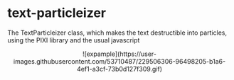 # text-particleizer
The TextParticleizer class, which makes the text destructible into particles, using the PIXI library and the usual javascript

<div align="center">
  ![expample](https://user-images.githubusercontent.com/53710487/229506306-96498205-b1a6-4ef1-a3cf-73b0d127f309.gif)
</div>
